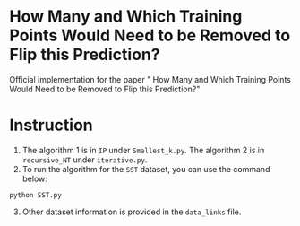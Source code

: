 # How Many and Which Training Points Would Need to be Removed to Flip this Prediction?
Official implementation for the paper " How Many and Which Training Points Would Need to be Removed to Flip this Prediction?"

# Instruction
1. The algorithm 1 is in ```IP``` under ```Smallest_k.py```. The algorithm 2 is in ```recursive_NT``` under ```iterative.py```.
2. To run the algorithm for the ```SST``` dataset, you can use the command below:
```
python SST.py
```
3. Other dataset information is provided in the ```data_links``` file.
